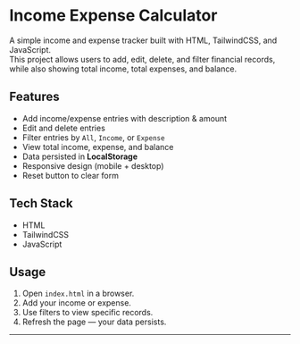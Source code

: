 # Income Expense Calculator

A simple income and expense tracker built with HTML, TailwindCSS, and JavaScript.  
This project allows users to add, edit, delete, and filter financial records, while also showing total income, total expenses, and balance.  

## Features
- Add income/expense entries with description & amount
- Edit and delete entries
- Filter entries by `All`, `Income`, or `Expense`
- View total income, expense, and balance
- Data persisted in **LocalStorage**
- Responsive design (mobile + desktop)
- Reset button to clear form

## Tech Stack
- HTML  
- TailwindCSS  
- JavaScript 

## Usage
1. Open `index.html` in a browser.
2. Add your income or expense.
3. Use filters to view specific records.
4. Refresh the page — your data persists.

---

